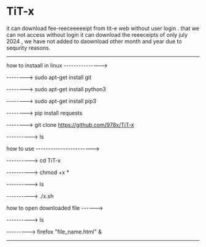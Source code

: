 # TiT-x
it can download fee-reeceeeeeipt from tit-e web without user login . that we can not access without login
it can download the reeeceipts of only july 2024 , we have not added to daownload other month and year due to sequrity reasons.

-------------------------------------------------------------------------

how to instaall in linux --------------->

--------> sudo apt-get install git

--------> sudo apt-get install python3

--------> sudo apt-get install pip3

--------> pip install requests

--------> git clone https://github.com/978x/TiT-x

----------> ls


how to use ----------------------->

----------> cd TiT-x

----------> chmod +x *

----------> ls

----------> ./x.sh

how to open downloaded file ------>

----------> ls

---------> firefox "file_name.html" &

------------------------------------------------------------------------------
